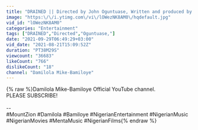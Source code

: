 ```yaml
---
title: "DRAINED || Directed by John Oguntuase, Written and produced by Kayode Julius"
image: "https:\/\/i.ytimg.com\/vi\/lOWezNK8AM0\/hqdefault.jpg"
vid_id: "lOWezNK8AM0"
categories: "Entertainment"
tags: ["DRAINED","Directed","Oguntuase,"]
date: "2021-09-29T06:49:29+03:00"
vid_date: "2021-08-21T15:09:52Z"
duration: "PT38M29S"
viewcount: "36683"
likeCount: "766"
dislikeCount: "18"
channel: "Damilola Mike-Bamiloye"
---
```

{% raw %}Damilola Mike-Bamiloye Official YouTube channel.<br />PLEASE SUBSCRIBE!<br /><br />--<br />#MountZion #Damilola #Bamiloye #NigerianEntertainment #NigerianMusic #NigerianMovies #MentaMusic #NigerianFilms{% endraw %}
